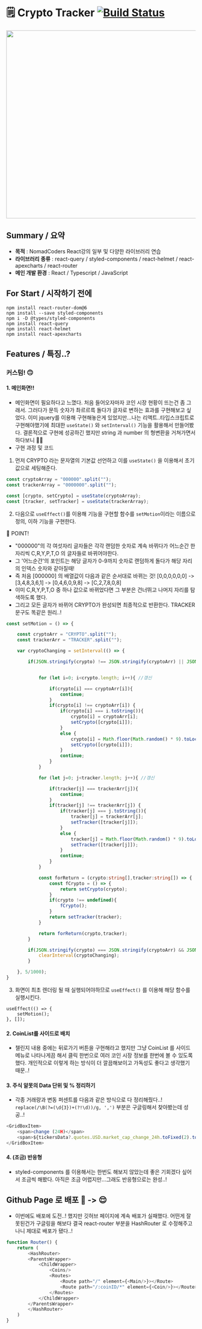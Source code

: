 # :spiral_notepad: Crypto Tracker [![Build Status](https://travis-ci.org/joemccann/dillinger.svg?branch=master)](https://travis-ci.org/joemccann/dillinger)

<img src="https://user-images.githubusercontent.com/85853145/163525787-11002270-a495-4f37-9f89-3e6034a98c1c.gif" width="1000" height="500">

## Summary / 요약

- **목적** : NomadCoders React강의 일부 및 다양한 라이브러리 연습
- **라이브러리 종류** : react-query / styled-components / react-helmet / react-apexcharts / react-router
- **메인 개발 환경** : React / Typescript / JavaScript


## For Start / 시작하기 전에
    npm install react-router-dom@6
    npm install --save styled-components
    npm i -D @types/styled-components
    npm install react-query
    npm install react-helmet
    npm install react-apexcharts

## Features / 특징..?

### 커스텀! :upside_down_face:

#### 1. 메인화면!!
- 메인화면이 필요하다고 느꼈다. 처음 들어오자마자 코인 시장 현황이 뜨는건 좀 그래서. 그러다가 문득 숫자가 촤르르륵 돌다가 글자로 변하는 효과를 구현해보고 싶었다. 이미 jquery를 이용해 구현해놓은게 있었지만...나는 리액트..타입스크립트로 구현해야했기에 최대한 `useState()` 와  `setInterval()` 기능을 활용해서 만들어봤다. 결론적으로 구현에 성공하긴 했지만 string 과 number 의 형변환을 거쳐가면서 하다보니 :face_with_spiral_eyes:
- 구현 과정 및 코드   
1. 먼저 CRYPTO 라는 문자열의 기본값 선언하고 이를 `useState()` 을 이용해서 초기값으로 세팅해준다.

```typescript
const cryptoArray = "000000".split("");
const trackerArray = "0000000".split("");

const [crypto, setCrypto] = useState(cryptoArray);
const [tracker, setTracker] = useState(trackerArray);
```
2. 다음으로 `useEffect()`를 이용해 기능을 구현할 함수를 `setMotion`이라는 이름으로 정의, 이하 기능을 구현한다.   
 
📌 POINT!
- "000000"의 각 여섯자리 글자들은 각각 랜덤한 숫자로 계속 바뀌다가 어느순간 한자리씩 C,R,Y,P,T,O 의 글자들로 바뀌어야한다.
- 그 '어느순간'의 포인트는 해당 글자가 0-9까지 숫자로 랜덤하게 돌다가 해당 자리의 인덱스 숫자와 같아질때!
- 즉 처음 [000000] 의 배열값이 다음과 같은 순서대로 바뀌는 것! [0,0,0,0,0,0] -> [3,4,8,3,6,1] -> [0,4,6,0,9,8] -> [C,2,7,8,0,8] 
- 이미 C,R,Y,P,T,O 중 하나 값으로 바뀌었다면 그 부분은 건너뛰고 나머지 자리를 탐색하도록 했다.
- 그리고 모든 글자가 바뀌어 CRYPTO가 완성되면 최종적으로 반환한다. TRACKER 문구도 똑같은 원리..!

```typescript
const setMotion = () => {

    const cryptoArr = "CRYPTO".split("");
    const trackerArr = "TRACKER".split("");

    var cryptoChanging = setInterval(() => {

        if(JSON.stringify(crypto) !== JSON.stringify(cryptoArr) || JSON.stringify(tracker) !== JSON.stringify(trackerArr)){


            for (let i=0; i<crypto.length; i++){ //갱신

                if(crypto[i] === cryptoArr[i]){
                    continue;
                }
                if(crypto[i] !== cryptoArr[i]) {
                    if(crypto[i] === i.toString()){
                        crypto[i] = cryptoArr[i];
                        setCrypto([crypto[i]]);
                    }
                    else {
                        crypto[i] = Math.floor(Math.random() * 9).toLocaleString();
                        setCrypto([crypto[i]]);
                    }
                    continue;
                }
            }

            for (let j=0; j<tracker.length; j++){ //갱신

                if(tracker[j] === trackerArr[j]){
                    continue;
                }
                if(tracker[j] !== trackerArr[j]) {
                    if(tracker[j] === j.toString()){
                        tracker[j] = trackerArr[j];
                        setTracker([tracker[j]]);
                    }
                    else {
                        tracker[j] = Math.floor(Math.random() * 9).toLocaleString();
                        setTracker([tracker[j]]);
                    }
                    continue;
                }
            }

            const forReturn = (crypto:string[],tracker:string[]) => {
                const fCrypto = () => {
                    return setCrypto(crypto);
                }
                if(crypto !== undefined){
                    fCrypto();
                }
                return setTracker(tracker);
            }

            return forReturn(crypto,tracker);
        }

        if(JSON.stringify(crypto) === JSON.stringify(cryptoArr) && JSON.stringify(tracker) !== JSON.stringify(trackerArr)){
            clearInterval(cryptoChanging);
        }

    }, 5/1000);
}
```
3. 화면이 최초 렌더링 될 때 실행되어야하므로 `useEffect()` 를 이용해 해당 함수를 실행시킨다.

```typescirpt
useEffect(() => {
    setMotion();
}, []);
```

#### 2. CoinList를 사이드로 배치
- 챌린지 내용 중에는 뒤로가기 버튼을 구현해라고 했지만 그냥 CoinList 를 사이드 메뉴로 나타나게끔 해서 클릭 한번으로 여러 코인 시장 정보를 한번에 볼 수 있도록 했다. 개인적으로 이렇게 하는 방식이 더 깔끔해보이고 가독성도 좋다고 생각했기 때문..!

#### 3. 주식 알못의 Data 단위 및 % 정리하기
- 각종 거래량과 변동 퍼센트를 다음과 같은 방식으로 다 정리해줬다..! `replace(/\B(?=(\d{3})+(?!\d))/g, ',')` 부분은 구글링해서 찾아봤는데 성공..!
```typescript
<GridBoxItem>
    <span>change (24H)</span>
    <span>${tickersData?.quotes.USD.market_cap_change_24h.toFixed(2).toString().replace(/\B(?=(\d{3})+(?!\d))/g, ',')}%</span>
</GridBoxItem>
```

#### 4. (조금) 반응형
- styled-components 를 이용해서는 한번도 해보지 않았는데 좋은 기회겠다 싶어서 조금씩 해봤다. 아직은 조금 어렵지만...그래도 반응형으로는 완성..!


## Github Page 로 배포 :exploding_head: -> :relieved:
- 이번에도 배포에 도전..! 했지만 깃허브 페이지에 계속 배포가 실패했다. 어떤게 잘못된건가 구글링을 해보다 결국 react-router 부분을 HashRouter 로 수정해주고 나니 제대로 배포가 됐다..! 

```typescript
function Router() {
    return (
        <HashRouter>
        <ParentsWrapper>
            <ChildWrapper>
                <Coins/>
                <Routes>
                    <Route path="/" element={<Main/>}></Route>
                    <Route path="/:coinID/*" element={<Coin/>}></Route>
                </Routes>
            </ChildWrapper>
        </ParentsWrapper>
        </HashRouter>
    )
}
```


